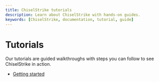 ```yaml
---
title: ChiselStrike tutorials
description: Learn about ChiselStrike with hands-on guides.
keywords: [ChiselStrike, documentation, tutorial, guide]
---
```


# Tutorials

Our tutorials are guided walkthroughs with steps you can follow to see ChiselStrike in action.

- [Getting started](./getting-started/)
